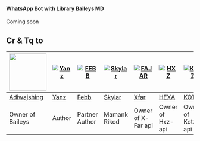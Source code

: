 #### WhatsApp Bot with Library Baileys MD

Coming soon

## Cr & Tq to
<a href="https://github.com/adiwajshing"><img src="https://github.com/adiwajshing.png?size=100" width="100" height="100"></a> | [![Yanz](https://github.com/rtwone.png?size=100)](https://github.com/rtwone) | [![FEBB](https://github.com/febbadityaN.png?size=100)](https://github.com/febbadityaN) | [![Skylar](https://github.com/SkylarKaf.png?size=100)](https://github.com/SkylarKaf) | [![FAJAR](http://github.com/xfar05.png?size=100)](http://github.com/xfar05) | [![HXZ](http://github.com/Hexagonz.png?size=100)](http://github.com/Hexagonz) | [![KOTZ](http://github.com/Kotzyy.png?size=100)](http://github.com/Kotzyy) | [![RA](http://github.com/rayyreall.png?size=100)](http://github.com/rayyreall)
----|----|----|----|----|----|----|----
[Adiwajshing](https://github.com/adiwajshing) | [Yanz](https://github.com/rtwone) | [Febb](https://github.com/febbadityaN) | [Skylar](https://github.com/SkylarKaf) | [Xfar](https://github.com/xfar05) | [HEXA](https://github.com/Hexagonz) | [KOTZ](https://github.com/Kotzyy) | [RAYY](https://github.com/rayyreall)
Owner of Baileys | Author | Partner Author | Mamank Rikod | Owner of X-Far api | Owner of Hxz-api | Owner of Kotz-api | Owner of Ra-api
